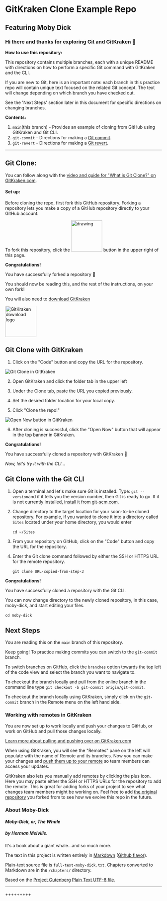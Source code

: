 # GitKraken Clone Example Repo
## Featuring Moby Dick

### Hi there and thanks for exploring Git and GitKraken 👋

**How to use this repository:**

This repository contains multiple branches, each with a unique README with directions on how to perform a specific Git command with GitKraken and the CLI. 

If you are new to Git, here is an important note: each branch in this practice repo will contain unique text focused on the related Git concept. The text will change depending on which branch you have checked out.    

See the 'Next Steps' section later in this document for specific directions on changing branches.

**Contents:**

1. `main`(this branch) - Provides an example of cloning from GitHub using GitKraken and Git CLI. 
2. `git-commit` - Directions for making a [Git commit][3].
3. `git-revert` - Directions for making a [Git revert][4]. 

---

## Git Clone: 

You can follow along with the [video and guide for "What is Git Clone?" on GitKraken.com][1].


#### Set up:

Before cloning the repo, first fork this GitHub repository.  Forking a repository lets you make a copy of a GitHub repository directly to your GitHub account. 

To fork this repository, click the <img src='img/gh-fork-icon.png' alt="drawing" alt='GitHub Fork button' width="100"/> button in the upper right of this page. 

**Congratulations!**  

You have successfully forked a repository 🎉

You should now be reading this, and the rest of the instructions, on your own fork!


You will also need to [download GitKraken][2]

[<img src="img/gitkraken-keif-teal-sq.png" alt='GitKraken download logo' width="100" />][2]


## Git Clone with GitKraken

1. Click on the "Code" button and copy the URL for the repository.

![Git Clone in GitKraken](img/git-clone-screen-in-GitKraken.png)

2. Open GitKraken and click the folder tab in the upper left

3. Under the Clone tab, paste the URL you copied previously.

4. Set the desired folder location for your local copy.  

5. Click "Clone the repo!"

![Open Now button in GitKraken](img/open-now-in-gitkraken.png)

6. After cloning is successful, click the "Open Now" button that will appear in the top banner in GitKraken.


**Congratulations!**  

You have successfully cloned a repository with GitKraken 🎉


*Now, let's try it with the CLI...*


## Git Clone with the Git CLI

1. Open a terminal and let's make sure Git is installed. Type:
`git --version`and if it tells you the version number, then Git is ready to go. If it is not currently installed, [install it from git-scm.com](https://git-scm.com/downloads).

2. Change directory to the target location for your soon-to-be cloned repository. For example, if you wanted to clone it into a directory called `Sites` located under your home directory, you would enter 
<br><br>`cd ~/Sites`

3. From your repository on GitHub, click on the "Code" button and copy the URL for the repository.

4. Enter the Git clone command followed by either the SSH or HTTPS URL for the remote repository. 
<br><br>`git clone URL-copied-from-step-3`


**Congratulations!**  


You have successfully cloned a repository with the Git CLI.

You can now change directory to the newly cloned repository, in this case, moby-dick, and start editing your files.  
<br>`cd moby-dick`



## Next Steps

You are reading this on the `main` branch of this repository. 

Keep going! To practice making commits you can switch to the `git-commit` branch. 

To switch branches on GitHub, click the `branches` option towards the top left of the code view and select the branch you want to navigate to. 

To checkout the branch locally and pull from the online branch in the command line type `git checkout -b git-commit origin/git-commit`.

To checkout the branch locally using GitKraken, simply click on the `git-commit` branch in the Remote menu on the left hand side. 


### Working with remotes in GitKraken

You are now set up to work locally and push your changes to GitHub, or work on GitHub and pull those changes locally. 

[Learn more about pulling and pushing over on GitKraken.com](
https://support.gitkraken.com/working-with-repositories/pushing-and-pulling/)


When using GitKraken, you will see the "Remotes" pane on the left will populate with the name of Remote and its branches. Now you can make your changes and [push them up to your remote](https://gitkraken.com/learn/git/problems/pull-remote-git-branch) so team members can access your updates.

GitKraken also lets you manually add remotes by clicking the plus icon. Here you may paste either the SSH or HTTPS URLs for the repository to add the remote. This is great for adding forks of your project to see what changes team members might be working on. Feel free to add [the original repository](https://github.com/Axosoft/moby-dick) you forked from to see how we evolve this repo in the future. 



### About Moby-Dick


#### *Moby-Dick, or, The Whale* 
##### by Herman Melville. 

It's a book about a giant whale...and so much more.  

The text in this project is written entirely in [Markdown](http://daringfireball.net/projects/markdown/) ([Github flavor](https://help.github.com/articles/github-flavored-markdown)). 

Plain-text source file is `full-text-moby-dick.txt`. Chapters converted to Markdown are in the `/chapters/` directory. 

Based on the [Project Gutenberg](http://www.gutenberg.org/ebooks/2701) [Plain Text UTF-8 file](http://www.gutenberg.org/cache/epub/2701/pg2701.txt).



-----
+++++++++

[1]: https://www.gitkraken.com/learn/git/tutorials/what-is-git-clone?utm_source=learn%20gi[…]20tutorial%20link&utm_campaign=git%20clone%20practice%20repo

[2]: https://www.gitkraken.com/download?utm_source=learn%20git%20practice%20repo&utm_medium=README%20gk%20download%20link&utm_campaign=git%20clone%20practice%20repo

[3]: https://www.gitkraken.com/learn/git/tutorials/how-to-git-commit?utm_source=learn%20gi%5B%E2%80%A6%5D20tutorial%20link&utm_campaign=git%20commit%20practice%20repo

[4]: https://www.gitkraken.com/learn/git/problems/revert-git-commit?utm_source=learn%20git%20practice%20repo&utm_medium=README%20revert%20git%20commit%20link&utm_campaign=revert%20git%20commit%20practice%20repo
